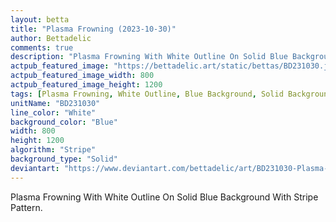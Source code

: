 ```yaml
---
layout: betta
title: "Plasma Frowning (2023-10-30)"
author: Bettadelic
comments: true
description: "Plasma Frowning With White Outline On Solid Blue Background With Stripe Pattern."
actpub_featured_image: "https://bettadelic.art/static/bettas/BD231030.jpg"
actpub_featured_image_width: 800
actpub_featured_image_height: 1200
tags: [Plasma Frowning, White Outline, Blue Background, Solid Background Pattern, Stripe Pattern, October 2023]
unitName: "BD231030"
line_color: "White"
background_color: "Blue"
width: 800
height: 1200
algorithm: "Stripe"
background_type: "Solid"
deviantart: "https://www.deviantart.com/bettadelic/art/BD231030-Plasma-Frowning-2023-10-30-991384203"
---
```


Plasma Frowning With White Outline On Solid Blue Background With Stripe Pattern.
